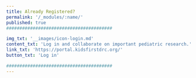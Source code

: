 ```yaml
---
title: Already Registered?
permalink: '/_modules/:name/'
published: true
########################################

img_txt: '__images/icon-login.md'
content_txt: 'Log in and collaborate on important pediatric research.'
link_txt: 'https://portal.kidsfirstdrc.org/'
button_txt: 'Log in'

########################################
---
```

